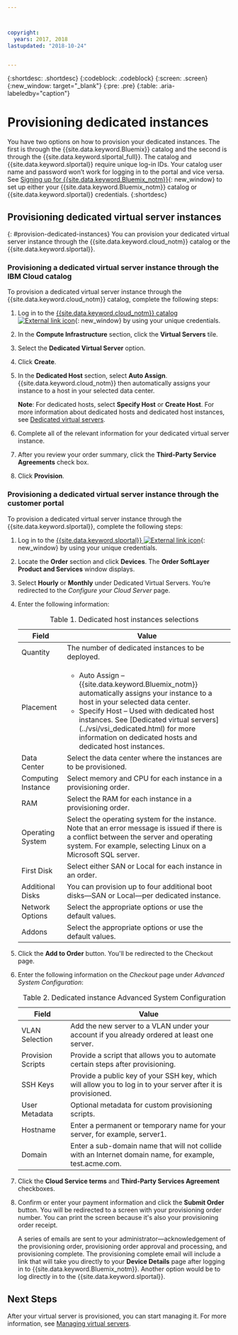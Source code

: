 ```yaml
---



copyright:
  years: 2017, 2018
lastupdated: "2018-10-24"


---
```


{:shortdesc: .shortdesc}
{:codeblock: .codeblock}
{:screen: .screen}
{:new_window: target="_blank"}
{:pre: .pre}
{:table: .aria-labeledby="caption"}


# Provisioning dedicated instances

You have two options on how to provision your dedicated instances. The first is through the {{site.data.keyword.Bluemix}} catalog and the second is through the {{site.data.keyword.slportal_full}}. The catalog and {{site.data.keyword.slportal}} require unique log-in IDs. Your catalog user name and password won’t work for logging in to the portal and vice versa. See [Signing up for {{site.data.keyword.Bluemix_notm}}](https://console.bluemix.net/docs/admin/adminpublic.html#signing-up-for-bluemix){: new_window} to set up either your {{site.data.keyword.Bluemix_notm}} catalog or {{site.data.keyword.slportal}} credentials.
{:shortdesc}

## Provisioning dedicated virtual server instances
{: #provision-dedicated-instances}
You can provision your dedicated virtual server instance through the {{site.data.keyword.cloud_notm}} catalog or the {{site.data.keyword.slportal}}. 

### Provisioning a dedicated virtual server instance through the IBM Cloud catalog 
To provision a dedicated virtual server instance through the {{site.data.keyword.cloud_notm}} catalog, complete the following steps:

  1. Log in to the [{{site.data.keyword.cloud_notm}} catalog ![External link icon](../icons/launch-glyph.svg "External link icon")](https://console.bluemix.net/catalog/){: new_window} by using your unique credentials. 
  2. In the **Compute Infrastructure** section, click the **Virtual Servers** tile.
  3. Select the **Dedicated Virtual Server** option.
  4. Click **Create**.
  5. In the **Dedicated Host** section, select **Auto Assign**. {{site.data.keyword.cloud_notm}} then automatically assigns your instance to a host in your selected data center.
  
     **Note**: For dedicated hosts, select **Specify Host** or **Create Host**. For more information about dedicated hosts and dedicated host instances, see [Dedicated virtual servers](../vsi/vsi_dedicated.html).
     
  5. Complete all of the relevant information for your dedicated virtual server instance. 
  6. After you review your order summary, click the **Third-Party Service Agreements** check box. 
  7. Click **Provision**.

### Provisioning a dedicated virtual server instance through the customer portal
To provision a dedicated virtual server instance through the {{site.data.keyword.slportal}}, complete the following steps:

1. Log in to the [{{site.data.keyword.slportal}} ![External link icon](../icons/launch-glyph.svg "External link icon")](https://control.softlayer.com/){: new_window} by using your unique credentials.
2. Locate the **Order** section and click **Devices**. The **Order SoftLayer Product and Services** window displays. 
3.  Select **Hourly** or **Monthly** under Dedicated Virtual Servers. You’re redirected to the *Configure your Cloud Server* page. 

4.	Enter the following information:
       
    <table>
    <CAPTION>Table 1. Dedicated host instances selections</CAPTION>
    <THEAD>
    <TR>
    <th>Field</th>
    <th>Value</th>
    </TR>
    </THEAD>
    <TBODY>
    <tr>
    <td>Quantity</td>
    <td>The number of dedicated instances to be deployed.</td>
    </tr>
    <tr>
    <td>Placement</td>
    <td>
    <ul>
    <li>Auto Assign – {{site.data.keyword.Bluemix_notm}} automatically assigns your instance to a host in your selected data center.</li>
    <li>Specify Host – Used with dedicated host instances. See [Dedicated virtual servers](../vsi/vsi_dedicated.html) for more information on dedicated hosts and dedicated host instances.</li>
    </ul>
    </td>
    </tr>
    <tr>
    <td>Data Center</td>
    <td>Select the data center where the instances are to be provisioned.</td>
    </tr>
    <tr>
    <td>Computing Instance</td>
    <td> Select memory and CPU for each instance in a provisioning order.</td>
    </tr>
    <tr>
    <td>RAM</td>
    <td> Select the RAM for each instance in a provisioning order.</td>
    </tr>
    <tr>
    <td>Operating System</td>
    <td>Select the operating system for the instance. Note that an error message is issued if there is a conflict between the server and operating system. For example, selecting Linux on a Microsoft SQL server.</td>
    </tr>
    <tr>
    <td>First Disk</td>
    <td>Select either SAN or Local for each instance in an order.</td>
    </tr>
    <tr>
    <td>Additional Disks</td>
    <td>You can provision up to four additional boot disks—SAN or Local—per dedicated instance.</td>
    </tr>
    <td>Network Options</td>
    <td> Select the appropriate options or use the default values.</td>
    </tr>
    <tr>
    <td>Addons</td>
    <td> Select the appropriate options or use the default values.</td>
    </tr>
    <tr>
    </TBODY>
    </table> 

5.	Click the **Add to Order** button. You'll be redirected to the Checkout page.
6.  Enter the following information on the *Checkout* page under *Advanced System Configuration*:

    <table>
    <CAPTION>Table 2. Dedicated instance Advanced System Configuration</CAPTION>
    <THEAD>
    <TR>
    <th>Field</th>
    <th>Value</th>
    </TR>
    </THEAD>
    <TBODY>
    <tr>
    <td>VLAN Selection</td>
    <td>Add the new server to a VLAN under your account if you already ordered at least one server.</td>
    </tr>
    <tr>
    <td>Provision Scripts</td>
    <td>Provide a script that allows you to automate certain steps after provisioning.</td>
    </tr>
    <tr>
    <td>SSH Keys</td>
    <td>Provide a public key of your SSH key, which will allow you to log in to your server after it is provisioned.</td>
    </tr>
    <tr>
    <td>User Metadata</td>
    <td>Optional metadata for custom provisioning scripts.</td>
    </tr>
    <tr>
    <td>Hostname</td>
    <td>Enter a permanent or temporary name for your server, for example, server1.</td>
    </tr>
    <tr>
    <td>Domain</td>
    <td>Enter a sub-domain name that will not collide with an Internet domain name, for example, test.acme.com.</td>
    </tr>
    </TBODY>
    </table>

7.  Click the **Cloud Service terms** and **Third-Party Services Agreement** checkboxes.
8. Confirm or enter your payment information and click the **Submit Order** button. You will be redirected to a screen with your provisioning order number. You can print the screen because it's also your provisioning order receipt.

    A series of emails are sent to your administrator—acknowledgement of the provisioning order, provisioning order approval and processing, and provisioning complete. The provisioning complete email will include a link that will take you directly to your **Device Details** page after logging in to {{site.data.keyword.Bluemix_notm}}. Another option would be to log directly in to the {{site.data.keyword.slportal}}.

## Next Steps
After your virtual server is provisioned, you can start managing it. For more information, see [Managing virtual servers](../vsi/vsi_managing.html).

